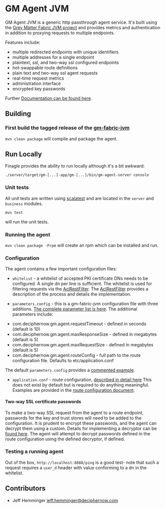 # GM Agent JVM

GM Agent JVM is a generic http passthrough agent service. It's built using the [Grey Matter Fabric JVM project](https://github.com/DecipherNow/gm-fabric-jvm) and provides metrics and authentication in addition to proxying requests to multiple endpoints.

Features include:

- multiple redirected endpoints with unique identifiers
- multiple addresses for a single endpoint
- plaintext, ssl, and two-way ssl configured endpoints
- hot-swappable route definitions
- plain text and two-way ssl agent requests
- real-time request metrics
- administration interface
- encrypted key passwords

Further [Documentation can be found here](https://github.com/DecipherNow/gm-fabric-jvmagent/tree/master/server/src/main/apiblueprint/resources).

## Building

### First build the tagged release of the [gm-fabric-jvm](https://github.com/DecipherNow/gm-fabric-jvm)

`mvn clean package` will compile and package the agent.


## Run Locally

Finagle provides the ability to run locally although it's a bit awkward:

```
./server/target/gm-[...]-app/gm-[...]/bin/gm-agent-server console
```

### Unit tests

All unit tests are written using [scalatest](http://www.scalatest.org/) and are located in the `server` and `business` modules.

```
mvn test
```

will run the unit tests.

### Running the agent

`mvn clean package -Prpm` will create an rpm which can be installed and run.

### Configuration

The agent contains a few important configuration files:

- `whitelist` - a whitelist of accepted PKI certificate DNs needs to be configured. A single dn per line is sufficient.
The whitelist is used for filtering requests via the [AclRestFilter](https://github.com/DecipherNow/gm-fabric-jvm/blob/master/documentation/AclRestFilter.md).
The [AclRestFilter](https://github.com/DecipherNow/gm-fabric-jvm/blob/master/documentation/AclRestFilter.md) provides a description of the process and details the implementation.

- `parameters.config` - this is a gm-fabric-jvm configuration file with three additions. [The complete parameter list is here](https://github.com/DecipherNow/gm-fabric-jvm/blob/master/documentation/Parameters.md).
The additional parameters include:
+ com.deciphernow.gm.agent.requestTimeout - defined in seconds (default is 10)
+ com.deciphernow.gm.agent.maxResponseSize - defined in megabytes (default is 5)
+ com.deciphernow.gm.agent.maxRequestSize - defined in megabytes (default is 5)
+ com.deciphernow.gm.agent.routeConfig - full path to the route configuration file. Defaults to etc/application.conf

The default `parameters.config` provides a [commented example](https://github.com/DecipherNow/gm-fabric-jvmagent-old/blob/master/server/src/main/package/etc/parameters.config).

- `application.conf` - route configuration, [described in detail here](https://github.com/DecipherNow/gm-fabric-jvmagent/blob/master/server/src/main/apiblueprint/resources/routes.md)
This does not exist by default but is required to do anything meaningful. Examples are provided in the [route configuration document](https://github.com/DecipherNow/gm-fabric-jvmagent/blob/master/server/src/main/apiblueprint/resources/routes.md).

#### Two-way SSL certificate passwords

To make a two-way SSL request from the agent to a route endpoint, passwords for the key and trust stores will need to be added to the configuration.
It is prudent to encrypt these passwords, and the agent can decrypt them using a custom. Details for implementing a decryptor can be [found here](https://github.com/DecipherNow/gm-fabric-jvm/blob/master/documentation/ResourceDecrypter.md).
The agent will attempt to decrypt passwords defined in the route configuration using the defined decryptor, if defined.

### Testing a running agent

Out of the box, `http://localhost:8888/ping` is a good test- note that such a request requires a `user_d` header with value conforming to a dn in the whitelist.

## Contributors

-  Jeff Hemminger <jeff.hemminger@deciphernow.com>
